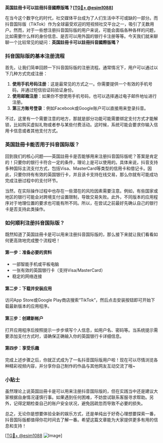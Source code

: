 **英国註冊卡可以註冊抖音國際版嗎？[[TG💪+ @esim1088](https://t.me/s/esim1088)]**

在当今这个数字化的时代，社交媒体平台成为了人们生活中不可或缺的一部分。而抖音国际版（TikTok）作为全球最受欢迎的短视频社交平台之一，吸引了无数用户。然而，对于一些想注册抖音国际版的用户来说，可能会面临各种各样的问题，比如需要什么样的身份信息、是否可以用外国的银行卡注册等等。今天我们就来聊聊一个比较常见的疑问：**英国註冊卡可以註冊抖音國際版嗎？**

### 抖音国际版的基本注册流程

首先，让我们简单回顾一下抖音国际版的注册流程。通常情况下，用户可以通过以下几种方式完成注册：

1. **使用手机号码注册**：这是最常见的方式之一。你需要提供一个有效的手机号码，并通过短信验证码验证身份。
2. **使用邮箱注册**：如果你不想使用手机号码，也可以选择通过电子邮件地址进行注册。
3. **第三方账号登录**：例如Facebook或Google账户可以直接用来登录抖音。

不过，这里有一个需要注意的地方，那就是部分功能可能需要绑定支付方式才能解锁，比如购买虚拟礼物或者参与某些付费活动。这时候，系统可能会要求你输入信用卡信息或者其他支付方式。

### 英国註冊卡能否用于抖音国际版？

回到我们的核心问题——英国註冊卡是否能够用来注册抖音国际版呢？答案是肯定的！只要你的银行卡符合一定的条件，理论上是可以使用的。具体来说，抖音支持多种国际主流支付方式，包括Visa、MasterCard等类型的信用卡和借记卡。因此，只要你持有有效的英国银行卡，并且该卡支持在线交易，那么你就有可能成功完成注册过程中的支付环节。

当然，在实际操作过程中也存在一些潜在的风险因素需要注意。例如，有些国家或地区的银行可能会对跨境支付设置限制，导致交易失败。此外，不同版本的应用程序对于地理位置的要求也可能有所不同。所以，在尝试之前最好先确认自己的银行卡是否支持此类操作。

### 如何顺利注册抖音国际版？

既然知道了英国註冊卡是可以用来注册抖音国际版的，那么接下来就让我们看看如何更高效地完成整个流程吧！

#### 第一步：准备必要的资料
- 一部智能手机或平板电脑
- 一张有效的英国银行卡（支持Visa/MasterCard）
- 稳定的网络连接

#### 第二步：下载并安装应用
访问App Store或Google Play商店搜索“TikTok”，然后点击安装按钮即可开始下载最新版本的应用程序。

#### 第三步：创建新帐户
打开应用程序后按照提示一步步填写个人信息，如用户名、密码等。当系统提示需要添加支付方式时，请确保正确输入你的英国银行卡详细信息。

#### 第四步：享受乐趣
完成上述步骤之后，你就正式成为了一名抖音国际版用户啦！现在可以尽情浏览各种精彩视频内容，并分享你自己制作的作品与其他网友互动交流了哦~

### 小贴士
虽然理论上说英国註冊卡是可以用来注册抖音国际版的，但在实践当中还是建议大家根据自身情况谨慎行事。如果遇到任何困难，不妨尝试联系客服寻求帮助。另外，记得定期检查自己的账户安全状况，避免因疏忽而导致不必要的损失。

总之，无论你是想要体验全新的娱乐方式，还是单纯出于好奇心理想要探索一番，抖音国际版都值得你花时间去了解一番。希望这篇文章能为大家提供更多有用的信息和支持！

[[TG💪+ @esim1088](https://t.me/s/esim1088) ![Image](https://i.postimg.cc/4NQfJmqS/Snipaste-2025-05-13-00-14-12.png)]